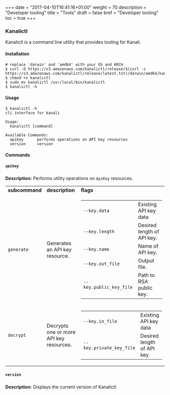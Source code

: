 +++
date = "2017-04-10T16:41:16+01:00"
weight = 70
description = "Developer tooling"
title = "Tools"
draft = false
bref =  "Developer tooling"
toc = true
+++

### Kanalictl

Kanalictl is a command line utility that provides tooling for Kanali.

#### Installation
```
# replace 'darwin' and 'amd64' with your OS and ARCH
$ curl -O https://s3.amazonaws.com/kanalictl/release/$(curl -s https://s3.amazonaws.com/kanalictl/release/latest.txt)/darwin/amd64/kanalictl
$ chmod +x kanalictl
$ sudo mv kanalictl /usr/local/bin/kanalictl
$ kanalictl -h
```

#### Usage
```
$ kanalictl -h
cli interface for kanali

Usage:
  kanalictl [command]

Available Commands:
  apikey      performs operations on API key resources
  version     version
```

#### Commands

##### `apikey`
**Description:** Performs utility operations on <code>ApiKey</code> resources.

<table class="bordered">
  <tr>
    <td><b>subcommand</b></td><td class="w20"><b>description</b></td><td><b>flags</b></td>
  </tr>
  <tr>
    <td><div class="row align-vertical"><code>generate</code></div></td><td>Generates an API key resource.</td><td><table class="unstyled"><tr><td><code>--key.data</code></td><td>Existing API key data</td></tr><tr><td><code>--key.length</code></td><td>Desired length of API key.</td></tr><tr><td><code>--key.name</code></td><td>Name of API key.</td></tr><tr><td><code>--key.out_file</code></td><td>Output file.</td></tr><tr><td><code>--key.public_key_file</code></td><td>Path to RSA public key.</td></tr></table></td>
  </tr>
  <tr>
    <td><code>decrypt</code></td><td>Decrypts one or more API key resources.</td><td><table class="unstyled"><tr><td><code>--key.in_file</code></td><td>Existing API key data</td></tr><tr><td><code>--key.private_key_file</code></td><td>Desired length of API key.</td></tr></table></td>
  </tr>
</table>

##### `version`

**Description:** Displays the current version of Kanalictl.